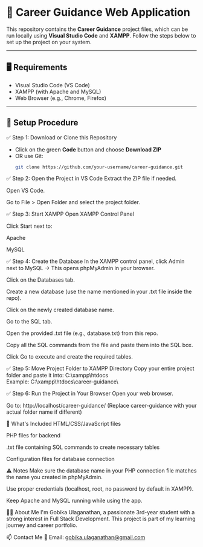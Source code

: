 # 💼 Career Guidance Web Application

This repository contains the **Career Guidance** project files, which can be run locally using **Visual Studio Code** and **XAMPP**. Follow the steps below to set up the project on your system.

---

## 🖥️ Requirements

- Visual Studio Code (VS Code)
- XAMPP (with Apache and MySQL)
- Web Browser (e.g., Chrome, Firefox)

---

## 🚀 Setup Procedure

 ✅ Step 1: Download or Clone this Repository
- Click on the green **Code** button and choose **Download ZIP**
- OR use Git:
  ```bash
  git clone https://github.com/your-username/career-guidance.git
✅ Step 2: Open the Project in VS Code
Extract the ZIP file if needed.

Open VS Code.

Go to File > Open Folder and select the project folder.

✅ Step 3: Start XAMPP
Open XAMPP Control Panel

Click Start next to:

Apache

MySQL

✅ Step 4: Create the Database
In the XAMPP control panel, click Admin next to MySQL
→ This opens phpMyAdmin in your browser.

Click on the Databases tab.

Create a new database (use the name mentioned in your .txt file inside the repo).

Click on the newly created database name.

Go to the SQL tab.

Open the provided .txt file (e.g., database.txt) from this repo.

Copy all the SQL commands from the file and paste them into the SQL box.

Click Go to execute and create the required tables.

✅ Step 5: Move Project Folder to XAMPP Directory
Copy your entire project folder and paste it into:
C:\xampp\htdocs\
Example:
C:\xampp\htdocs\career-guidance\

✅ Step 6: Run the Project in Your Browser
Open your web browser.

Go to:
http://localhost/career-guidance/
(Replace career-guidance with your actual folder name if different)

📁 What's Included
HTML/CSS/JavaScript files

PHP files for backend

.txt file containing SQL commands to create necessary tables

Configuration files for database connection

⚠️ Notes
Make sure the database name in your PHP connection file matches the name you created in phpMyAdmin.

Use proper credentials (localhost, root, no password by default in XAMPP).

Keep Apache and MySQL running while using the app.

🙋‍♀️ About Me
I'm Gobika Ulaganathan, a passionate 3rd-year student with a strong interest in Full Stack Development. This project is part of my learning journey and career portfolio.

📫 Contact Me
📧 Email: gobika.ulaganathan@gmail.com




